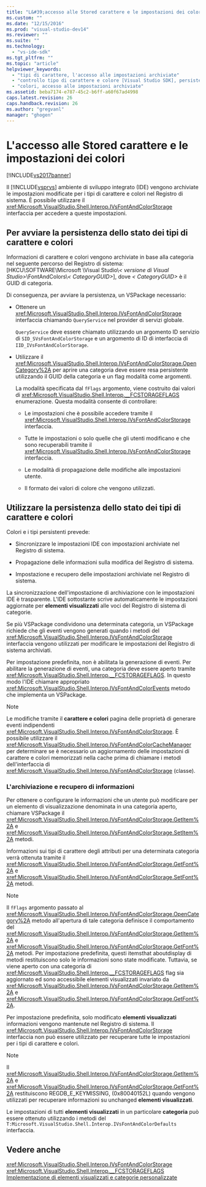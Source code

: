 ```yaml
---
title: "L&#39;accesso alle Stored carattere e le impostazioni dei colori | Microsoft Docs"
ms.custom: ""
ms.date: "12/15/2016"
ms.prod: "visual-studio-dev14"
ms.reviewer: ""
ms.suite: ""
ms.technology: 
  - "vs-ide-sdk"
ms.tgt_pltfrm: ""
ms.topic: "article"
helpviewer_keywords: 
  - "tipi di carattere, l'accesso alle impostazioni archiviate"
  - "controllo tipo di carattere e colore [Visual Studio SDK], persistenza"
  - "colori, accesso alle impostazioni archiviate"
ms.assetid: beba7174-e787-45c2-b6ff-a60f67ad4998
caps.latest.revision: 26
caps.handback.revision: 26
ms.author: "gregvanl"
manager: "ghogen"
---
```

# L&#39;accesso alle Stored carattere e le impostazioni dei colori
[!INCLUDE[vs2017banner](../code-quality/includes/vs2017banner.md)]

Il [!INCLUDE[vsprvs](../code-quality/includes/vsprvs_md.md)] ambiente di sviluppo integrato (IDE) vengono archiviate le impostazioni modificate per i tipi di carattere e colori nel Registro di sistema. È possibile utilizzare il <xref:Microsoft.VisualStudio.Shell.Interop.IVsFontAndColorStorage> interfaccia per accedere a queste impostazioni.  
  
## <a name="to-initiate-state-persistence-of-fonts-and-colors"></a>Per avviare la persistenza dello stato dei tipi di carattere e colori  
 Informazioni di carattere e colori vengono archiviate in base alla categoria nel seguente percorso del Registro di sistema: [HKCU\SOFTWARE\Microsoft \Visual Studio\\*\< versione di Visual Studio>*\FontAndColors\\*\< CategoryGUID>*], dove *\< CategoryGUID>* è il GUID di categoria.  
  
 Di conseguenza, per avviare la persistenza, un VSPackage necessario:  
  
-   Ottenere un <xref:Microsoft.VisualStudio.Shell.Interop.IVsFontAndColorStorage> interfaccia chiamando `QueryService` nel provider di servizi globale.  
  
     `QueryService` deve essere chiamato utilizzando un argomento ID servizio di `SID_SVsFontAndColorStorage` e un argomento di ID di interfaccia di `IID_IVsFontAndColorStorage`.  
  
-   Utilizzare il <xref:Microsoft.VisualStudio.Shell.Interop.IVsFontAndColorStorage.OpenCategory%2A> per aprire una categoria deve essere resa persistente utilizzando il GUID della categoria e un flag modalità come argomenti.  
  
     La modalità specificata dal `fFlags` argomento, viene costruito dai valori di <xref:Microsoft.VisualStudio.Shell.Interop.__FCSTORAGEFLAGS> enumerazione. Questa modalità consente di controllare:  
  
    -   Le impostazioni che è possibile accedere tramite il <xref:Microsoft.VisualStudio.Shell.Interop.IVsFontAndColorStorage> interfaccia.  
  
    -   Tutte le impostazioni o solo quelle che gli utenti modificano e che sono recuperabili tramite il <xref:Microsoft.VisualStudio.Shell.Interop.IVsFontAndColorStorage> interfaccia.  
  
    -   Le modalità di propagazione delle modifiche alle impostazioni utente.  
  
    -   Il formato dei valori di colore che vengono utilizzati.  
  
## <a name="to-use-state-persistence-of-fonts-and-colors"></a>Utilizzare la persistenza dello stato dei tipi di carattere e colori  
 Colori e i tipi persistenti prevede:  
  
-   Sincronizzare le impostazioni IDE con impostazioni archiviate nel Registro di sistema.  
  
-   Propagazione delle informazioni sulla modifica del Registro di sistema.  
  
-   Impostazione e recupero delle impostazioni archiviate nel Registro di sistema.  
  
 La sincronizzazione dell'impostazione di archiviazione con le impostazioni IDE è trasparente. L'IDE sottostante scrive automaticamente le impostazioni aggiornate per **elementi visualizzati** alle voci del Registro di sistema di categorie.  
  
 Se più VSPackage condividono una determinata categoria, un VSPackage richiede che gli eventi vengono generati quando i metodi del <xref:Microsoft.VisualStudio.Shell.Interop.IVsFontAndColorStorage> interfaccia vengono utilizzati per modificare le impostazioni del Registro di sistema archiviati.  
  
 Per impostazione predefinita, non è abilitata la generazione di eventi. Per abilitare la generazione di eventi, una categoria deve essere aperto tramite <xref:Microsoft.VisualStudio.Shell.Interop.__FCSTORAGEFLAGS>. In questo modo l'IDE chiamare appropriato <xref:Microsoft.VisualStudio.Shell.Interop.IVsFontAndColorEvents> metodo che implementa un VSPackage.  
  
> [!NOTE]
>  Le modifiche tramite il **carattere e colori** pagina delle proprietà di generare eventi indipendenti <xref:Microsoft.VisualStudio.Shell.Interop.IVsFontAndColorStorage>. È possibile utilizzare il <xref:Microsoft.VisualStudio.Shell.Interop.IVsFontAndColorCacheManager> per determinare se è necessario un aggiornamento delle impostazioni di carattere e colori memorizzati nella cache prima di chiamare i metodi dell'interfaccia di <xref:Microsoft.VisualStudio.Shell.Interop.IVsFontAndColorStorage> (classe).  
  
### <a name="storing-and-retrieving-information"></a>L'archiviazione e recupero di informazioni  
 Per ottenere o configurare le informazioni che un utente può modificare per un elemento di visualizzazione denominata in una categoria aperto, chiamare VSPackage il <xref:Microsoft.VisualStudio.Shell.Interop.IVsFontAndColorStorage.GetItem%2A> e <xref:Microsoft.VisualStudio.Shell.Interop.IVsFontAndColorStorage.SetItem%2A> metodi.  
  
 Informazioni sui tipi di carattere degli attributi per una determinata categoria verrà ottenuta tramite il <xref:Microsoft.VisualStudio.Shell.Interop.IVsFontAndColorStorage.GetFont%2A> e <xref:Microsoft.VisualStudio.Shell.Interop.IVsFontAndColorStorage.SetFont%2A> metodi.  
  
> [!NOTE]
>  Il `fFlags` argomento passato al <xref:Microsoft.VisualStudio.Shell.Interop.IVsFontAndColorStorage.OpenCategory%2A> metodo all'apertura di tale categoria definisce il comportamento del <xref:Microsoft.VisualStudio.Shell.Interop.IVsFontAndColorStorage.GetItem%2A> e <xref:Microsoft.VisualStudio.Shell.Interop.IVsFontAndColorStorage.GetFont%2A> metodi. Per impostazione predefinita, questi itemsthat aboutdisplay di metodi restituiscono solo le informazioni sono state modificate. Tuttavia, se viene aperto con una categoria di <xref:Microsoft.VisualStudio.Shell.Interop.__FCSTORAGEFLAGS> flag sia aggiornato ed sono accessibile elementi visualizzati invariato da <xref:Microsoft.VisualStudio.Shell.Interop.IVsFontAndColorStorage.GetItem%2A> e <xref:Microsoft.VisualStudio.Shell.Interop.IVsFontAndColorStorage.GetFont%2A>.  
  
 Per impostazione predefinita, solo modificato **elementi visualizzati** informazioni vengono mantenute nel Registro di sistema. Il <xref:Microsoft.VisualStudio.Shell.Interop.IVsFontAndColorStorage> interfaccia non può essere utilizzato per recuperare tutte le impostazioni per i tipi di carattere e colori.  
  
> [!NOTE]
>  Il <xref:Microsoft.VisualStudio.Shell.Interop.IVsFontAndColorStorage.GetItem%2A> e <xref:Microsoft.VisualStudio.Shell.Interop.IVsFontAndColorStorage.GetFont%2A> restituiscono REGDB_E_KEYMISSING, (0x80040152L) quando vengono utilizzati per recuperare informazioni su unchanged **elementi visualizzati**.  
  
 Le impostazioni di tutti **elementi visualizzati** in un particolare **categoria** può essere ottenuto utilizzando i metodi del `T:Microsoft.VisualStudio.Shell.Interop.IVsFontAndColorDefaults` interfaccia.  
  
## <a name="see-also"></a>Vedere anche  
 <xref:Microsoft.VisualStudio.Shell.Interop.IVsFontAndColorStorage>   
 <xref:Microsoft.VisualStudio.Shell.Interop.__FCSTORAGEFLAGS>   
 [Implementazione di elementi visualizzati e categorie personalizzate](../extensibility/implementing-custom-categories-and-display-items.md)
